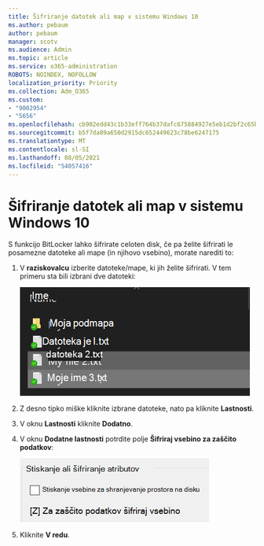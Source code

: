 ```yaml
---
title: Šifriranje datotek ali map v sistemu Windows 10
ms.author: pebaum
author: pebaum
manager: scotv
ms.audience: Admin
ms.topic: article
ms.service: o365-administration
ROBOTS: NOINDEX, NOFOLLOW
localization_priority: Priority
ms.collection: Adm_O365
ms.custom:
- "9002954"
- "5656"
ms.openlocfilehash: cb902edd43c1b33eff764b37dafc675884927e5eb1d2bf2c65bb2e826a822583
ms.sourcegitcommit: b5f7da89a650d2915dc652449623c78be6247175
ms.translationtype: MT
ms.contentlocale: sl-SI
ms.lasthandoff: 08/05/2021
ms.locfileid: "54057416"
---
```

# <a name="encrypt-files-or-folder-in-windows-10"></a>Šifriranje datotek ali map v sistemu Windows 10

S funkcijo BitLocker lahko šifrirate celoten disk, če pa želite šifrirati le posamezne datoteke ali mape (in njihovo vsebino), morate narediti to:

1. V **raziskovalcu** izberite datoteke/mape, ki jih želite šifrirati. V tem primeru sta bili izbrani dve datoteki:

    ![Izberite datoteke ali mape za šifriranje](media/select-for-encrypting.png)

2. Z desno tipko miške kliknite izbrane datoteke, nato pa kliknite **Lastnosti**.

3. V oknu **Lastnosti** kliknite **Dodatno**.

4. V oknu **Dodatne lastnosti** potrdite polje **Šifriraj vsebino za zaščito podatkov**:

    ![Šifriranje vsebine](media/encrypt-contents.png)

5. Kliknite **V redu**.
